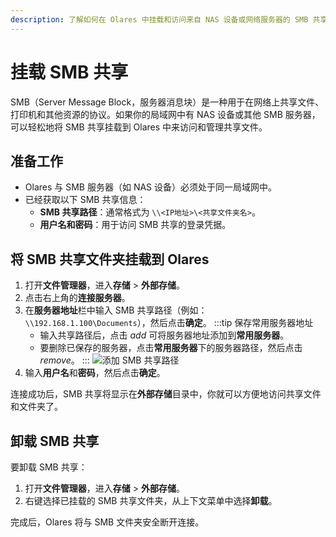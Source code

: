 ```yaml
---
description: 了解如何在 Olares 中挂载和访问来自 NAS 设备或网络服务器的 SMB 共享文件夹。包含连接 SMB 共享和管理网络文件的详细步骤说明。
---
```

# 挂载 SMB 共享
SMB（Server Message Block，服务器消息块）是一种用于在网络上共享文件、打印机和其他资源的协议。如果你的局域网中有 NAS 设备或其他 SMB 服务器，可以轻松地将 SMB 共享挂载到 Olares 中来访问和管理共享文件。

## 准备工作
- Olares 与 SMB 服务器（如 NAS 设备）必须处于同一局域网中。
- 已经获取以下 SMB 共享信息：
    - **SMB 共享路径**：通常格式为 `\\<IP地址>\<共享文件夹名>`。
    - **用户名和密码**：用于访问 SMB 共享的登录凭据。

## 将 SMB 共享文件夹挂载到 Olares
1. 打开**文件管理器**，进入**存储** > **外部存储**。
2. 点击右上角的**连接服务器**。
3. 在**服务器地址**栏中输入 SMB 共享路径（例如：`\\192.168.1.100\Documents`），然后点击**确定**。
   :::tip 保存常用服务器地址
    - 输入共享路径后，点击 <i class="material-symbols-outlined">add</i> 可将服务器地址添加到**常用服务器**。
    - 要删除已保存的服务器，点击**常用服务器**下的服务器路径，然后点击 <i class="material-symbols-outlined">remove</i>。
    :::
    ![添加 SMB 共享路径](/images/manual/tasks/add-SMB-share-path.png#bordered)
4. 输入**用户名**和**密码**，然后点击**确定**。

连接成功后，SMB 共享将显示在**外部存储**目录中，你就可以方便地访问共享文件和文件夹了。

## 卸载 SMB 共享
要卸载 SMB 共享：
1. 打开**文件管理器**，进入**存储** > **外部存储**。
2. 右键选择已挂载的 SMB 共享文件夹，从上下文菜单中选择**卸载**。

完成后，Olares 将与 SMB 文件夹安全断开连接。